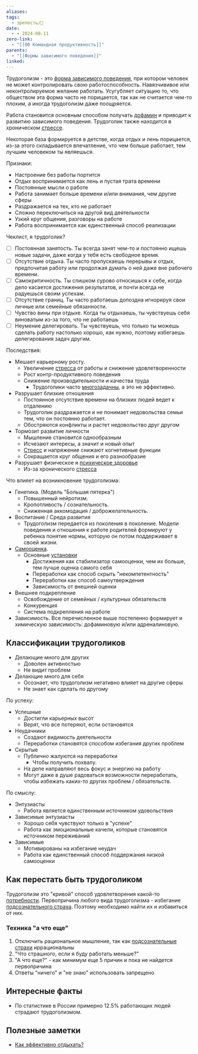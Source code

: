 ```yaml
---
aliases: 
tags:
  - зрелость/🌱
date:
  - - 2024-08-11
zero-link:
  - "[[00 Командная продуктивность]]"
parents:
  - "[[Формы зависимого поведения]]"
linked:
---
```

Трудоголизм - это [форма зависимого поведения](Формы%20зависимого%20поведения.md), при котором человек не может контролировать свою работоспособность. Навязчививое или неконтролируемое желание работать. Усугубляет ситуацию то, что обществом эта форма часто не порицается, так как не считается чем-то плохим, а иногда трудоголизм даже поощряется.

Работа становится основным способом получать [дофамин](Дофамин.md) и приводит к развитию зависимого поведения. Трудоголик также находится в хроническом [стрессе](Стресс.md).

Некоторая база формируется в детстве, когда отдых и лень порицается, из-за этого складывается впечатление, что чем больше работает, тем лучшим человеком ты являешься.


Признаки:
- Настроение без работы портится
- Отдых воспринимается как лень и пустая трата времени
- Постоянные мысли о работе
- Работа занимает больше времени и/или внимания, чем другие сферы
- Раздражается на тех, кто не работает
- Сложно переключиться на другой вид деятельности
- Узкий круг общения, разговоры на работе
- Работа воспринимается как единственный способ реализации

Чеклист, я трудоголик?
- [ ] Постоянная занятость. Ты всегда занят чем-то и постоянно ищешь новые задачи, даже когда у тебя есть свободное время.
- [ ] Отсутствие отдыха. Ты часто пропускаешь перерывы и отдых, предпочитая работу или продолжая думать о ней даже вне рабочего времени.
- [ ] Самокритичность. Ты слишком сурово относишься к себе, когда дело касается достижения результатов, и почти всегда не радуешься своим успехам.
- [ ] Отсутствие границ. Ты часто работаешь допоздна игнорируя свои личные или семейные обязанности.
- [ ] Чувство вины при отдыхе. Когда ты отдыхаешь, ты чувствуешь себя виноватым из-за того, что не работаешь
- [ ] Неумение делегировать. Ты чувствуешь, что только ты можешь сделать работу настолько хорошо, как нужно, поэтому избегаешь делегирования задач другим.

Последствия:
- Мешает карьерному росту.
	- Увеличение [стресса](Стресс.md) от работы и снижение удовлетворенности
	- Рост контр-продуктивного поведения
	- Снижение производительности и качества труда
		- Трудоголики часто [многозадачны](Многозадачность%20у%20человека.md), а это не эффективно.
- Разрушает близкие отношения
	- Постоянное отсутствие времени на близких людей ведет к отдалению
	- Трудоголик раздражается и не понимает недовольства семьи тем, что он постоянно работает.
	- Обостряются конфликты и растет недовольство друг другом
- Тормозит развитие личности
	- Мышление становится однообразным
	- Исчезают интересы, а значит и новый опыт
	- [Стресс](Стресс.md) и напряжение снижают когнетивные функции
	- Сокращается круг общения и его разнообразие
-  Разрушает физическое и [психическое здоровье](Ментальное%20здоровье.md)
	- Из-за хронического [стресса](Стресс.md)

Что влияет на возникновение трудоголизма:
- Генетика. (Модель "Большая пятерка")
	- Повышенный нейротизм.
	- Кропотливость / сознательность.
	- Сниженная аккомодация / доброжелательность.
- Воспитание / Среда развития
	- Трудоголизм передается из поколения в поколение. Модели поведения и отношения к работе родителей формируют у ребенка понятие нормы, которую он потом поддерживает в своей жизни.
- [Самооценка](Самооценка.md).
	- Основные [установки](Установки.md)
		- Достижения как стабилизатор самооценки, чем их больше, тем лучше оценка самого себя
		- Переработки как способ скрыть "некомпетентность"
		- Переработки как способ самоутверждения
		- Зависимость от внешней оценки
- Внешнее подкрепление
	- Освобождение от семейных / культурных обязательств
	- Конкуренция
	- Система подкрепления на работе
- Зависимость. Все перечисленное выше постепенно формирует и химическую зависимость: дофаминовую и/или адреналиновую.

## Классификации трудоголиков
- Делающие много для других
	- Доволен активностью
	- Не видит проблем
- Делающие много для себя
	- Осознает, что трудоголизм негативно влияет на другие сферы
	- Не знает как сделать по другому

По успеху:
- Успешные
	- Достигли карьерных высот
	- Верят, что все потеряют, если остановятся
- Неудачники
	- Создают видимость деятельности
	- Переработки становятся способом избегания других проблем
- Скрытые
	- Публично жалуются на переработки
		- Чтобы получить похвалу.
	- На деле направляют весь фокус и энергию на работу
	- Могут даже в душе радоваться возможности переработать, чтобы избежать каких-то других проблем / обязательств.

По смыслу:
- Энтузиасты
	- Работа является единственным источником удовольствия
- Зависимые энтузиасты
	- Хорошо себя чувствуют только в "успехе"
	- Работа как эмоциональные качели, которые становятся источником переживаний
- Зависимые
	- Мотивированы на избегание неудач
	- Работа как единственный способ поддержания низкой самооценки
## Как перестать быть трудоголиком
Трудоголизм это "кривой" способ удовлетворения какой-то [потребности](Потребность.md). Первопричина любого вида трудоголизма - избегание [подсознательного страха](Подсознательный%20страх.md). Поэтому необходимо найти их и избавиться от них.

### Техника "а что еще"
1. Отключить рациональное мышление, так как [подсознательные страхи](Подсознательный%20страх.md) иррациональны
2. "Что страшного, если я буду работать меньше?"
3. "А что еще?" - как минимум еще 5 причин и пока не найдется первопричина
4. Ответы "ничего" и "не знаю" использовать запрещено
## Интересные факты
- По статистике в России примерно 12.5% работающих людей страдают трудоголизмом.
## Полезные заметки
- [Как эффективно отдыхать?](Как%20эффективно%20отдыхать?.md)